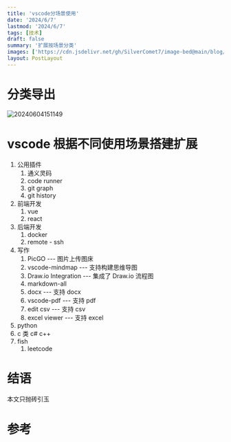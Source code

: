 ```yaml
---
title: 'vscode分场景使用'
date: '2024/6/7'
lastmod: '2024/6/7'
tags: [技术]
draft: false
summary: '扩展按场景分类'
images: ['https://cdn.jsdelivr.net/gh/SilverComet7/image-bed@main/blog/20240604145505.png']
layout: PostLayout
---
```


# 分类导出

![20240604151149](https://cdn.jsdelivr.net/gh/SilverComet7/image-bed@main/blog/20240604151149.png)

# vscode 根据不同使用场景搭建扩展

1. 公用插件
   1. 通义灵码
   2. code runner
   3. git graph
   4. git history
2. 前端开发
   1. vue
   2. react
3. 后端开发
   1. docker
   2. remote - ssh
4. 写作
   1. PicGO --- 图片上传图床
   2. vscode-mindmap --- 支持构建思维导图
   3. Draw.io Integration --- 集成了 Draw.io 流程图
   4. markdown-all
   5. docx --- 支持 docx
   6. vscode-pdf --- 支持 pdf
   7. edit csv --- 支持 csv
   8. excel viewer --- 支持 excel
5. python
6. c 类 c# c++
7. fish
   1. leetcode

# 结语

本文只抛砖引玉

# 参考
